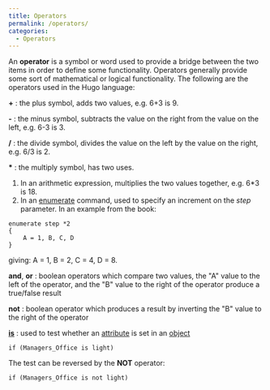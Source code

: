 ```yaml
---
title: Operators
permalink: /operators/
categories: 
  - Operators
---
```


An **operator** is a symbol or word used to provide a bridge between the
two items in order to define some functionality. Operators generally
provide some sort of mathematical or logical functionality. The
following are the operators used in the Hugo language:

**+** : the plus symbol, adds two values, e.g. 6+3 is 9.

**-** : the minus symbol, subtracts the value on the right from the
value on the left, e.g. 6-3 is 3.

**/** : the divide symbol, divides the value on the left by the value on
the right, e.g. 6/3 is 2.

**\*** : the multiply symbol, has two uses.

1.  In an arithmetic expression, multiplies the two values together,
    e.g. 6\*3 is 18.
2.  In an [enumerate](/guts/enumerate/) command, used to specify an
    increment on the *step* parameter. In an example from the book:

```
enumerate step *2
{
    A = 1, B, C, D
}
```

giving: A = 1, B = 2, C = 4, D = 8.


**and**, **or** : boolean operators which compare two values, the "A"
value to the left of the operator, and the "B" value to the right of the
operator produce a true/false result

**not** : boolean operator which produces a result by inverting the "B"
value to the right of the operator

**[is](/attributes/is/)** : used to test whether an [attribute](/attributes/) is set in an [object](/globals/object/)

    if (Managers_Office is light)

The test can be reversed by the **NOT** operator:

    if (Managers_Office is not light)
